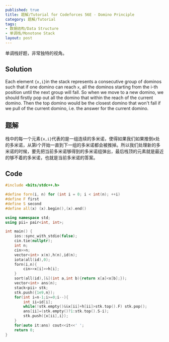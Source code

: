 ```yaml
---
published: true
title: 题解/Tutorial for Codeforces 56E - Domino Principle
category: 题解/Tutorial
tags:
- 数据结构/Data Structure
- 单调栈/Monotone Stack
layout: post
---
```

单调栈好题，非常独特的视角。
<!-- more -->
## Solution

Each element `{x,i}`in the stack represents a consecutive group of dominos such that if one domino can reach `x`, all the dominos starting from the i-th position until the next group will fall. So when we move to a new domino, we should firstly pop out all the domino that within the reach of the current domino. Then the top domino would be the closest domino that won't fall if we pull of the current domino, i.e. the answer for the current domino.

## 题解

栈中的每一个元素`{x,i}`代表的是一组连续的多米诺，使得如果我们如果推倒x处的多米诺，从第i个开始一直到下一组的多米诺都会被推掉。所以我们处理新的多米诺的时候，要先把当前多米诺够得到的多米诺组弹出，最后栈顶的元素就是最近的够不着的多米诺，也就是当前多米诺的答案。

## Code
```cpp
#include <bits/stdc++.h>

#define forn(i, n) for (int i = 0; i < int(n); ++i)
#define F first
#define S second
#define all(x) (x).begin(),(x).end()

using namespace std;
using pii= pair<int, int>;

int main() {
    ios::sync_with_stdio(false);
    cin.tie(nullptr);
    int n;
    cin>>n;
    vector<int> x(n),h(n),id(n);
    iota(all(id),0);
    forn(i,n){
        cin>>x[i]>>h[i];
    }
    sort(all(id),[&](int a,int b){return x[a]<x[b];});
    vector<int> ans(n);
    stack<pii> stk;
    stk.push({1e9,n});
    for(int i=n-1;i>=0;i--){
        int ii=id[i];
        while(!stk.empty()&&x[ii]+h[ii]>stk.top().F) stk.pop();
        ans[ii]=(stk.empty()?1:stk.top().S-i);
        stk.push({x[ii],i});
    }
    for(auto it:ans) cout<<it<<' ';
    return 0;
}
```